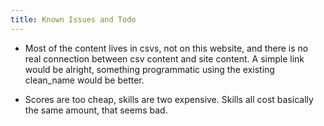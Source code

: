 ```yaml
---
title: Known Issues and Todo
---
```

<!-- TODO: these -->

- Most of the content lives in csvs, not on this website, and there is no real connection between csv content and site content. A simple link would be alright, something programmatic using the existing clean_name would be better.

- Scores are too cheap, skills are two expensive. Skills all cost basically the same amount, that seems bad.